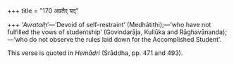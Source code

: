 +++
title = "170 अव्रतैर् यद्"

+++
‘*Avrataiḥ*’—‘Devoid of self-restraint’ (Medhātithi);—‘who have not
fulfilled the vows of studentship’ (Govindarāja, Kullūka and
Rāghavānanda);—‘who do not observe the rules laid down for the
Accomplished Student’.

This verse is quoted in *Hemādri* (Śrāddha, pp. 471 and 493).


